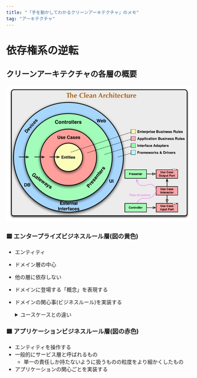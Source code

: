 ```yaml
---
title: "「手を動かしてわかるクリーンアーキテクチャ」のメモ"
tag: "アーキテクチャ"
---
```


# 依存権系の逆転

## クリーンアーキテクチャの各層の概要
![clean_architecture](/image/architecture/clean_architecture_handson/clean_architecture.jpg)

### 🟨 エンタープライズビジネスルール層(図の黄色)
- エンティティ
- ドメイン層の中心
- 他の層に依存しない
- ドメインに登場する「概念」を表現する
- ドメインの関心事(ビジネスルール)を実装する
  <details>
    <summary>ユースケースとの違い</summary>

    - エンティティ: アプリケーションの有無に関わらず、業務として行えること
    - ユースケース: アプリケーションの場合にのみ発生すること
  </details>
### 🟥 アプリケーションビジネスルール層(図の赤色)
- エンティティを操作する
- 一般的にサービス層と呼ばれるもの
  - 単一の責任しか持たないように扱うものの粒度をより細かくしたもの
- アプリケーションの関心ごとを実装する
